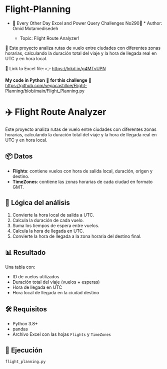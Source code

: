 # Flight-Planning

- 🌟 Every Other Day Excel and Power Query Challenges No290🌟 * Author: Omid Motamedisedeh
 
    - Topic: Flight Route Analyzer!
 
 🔰 Este proyecto analiza rutas de vuelo entre ciudades con diferentes zonas horarias, calculando la duración total del viaje y la hora de llegada real en UTC y en hora local.
 
 🔗 Link to Excel file:
 👉 https://lnkd.in/g4MTvUPN

**My code in Python** 🐍 **for this challenge**
 🔗 https://github.com/vegacastilloe/Flight-Planning/blob/main/Flight_Planning.py




# ✈️ Flight Route Analyzer

Este proyecto analiza rutas de vuelo entre ciudades con diferentes zonas horarias, calculando la duración total del viaje y la hora de llegada real en UTC y en hora local.

## 📦 Datos

- **Flights**: contiene vuelos con hora de salida local, duración, origen y destino.
- **TimeZones**: contiene las zonas horarias de cada ciudad en formato GMT.

## 🧠 Lógica del análisis

1. Convierte la hora local de salida a UTC.
2. Calcula la duración de cada vuelo.
3. Suma los tiempos de espera entre vuelos.
4. Calcula la hora de llegada en UTC.
5. Convierte la hora de llegada a la zona horaria del destino final.

## 📊 Resultado

Una tabla con:
- ID de vuelos utilizados
- Duración total del viaje (vuelos + esperas)
- Hora de llegada en UTC
- Hora local de llegada en la ciudad destino

## 🛠️ Requisitos

- Python 3.8+
- pandas
- Archivo Excel con las hojas `Flights` y `TimeZones`

## 🚀 Ejecución

```bashpython
flight_planning.py
